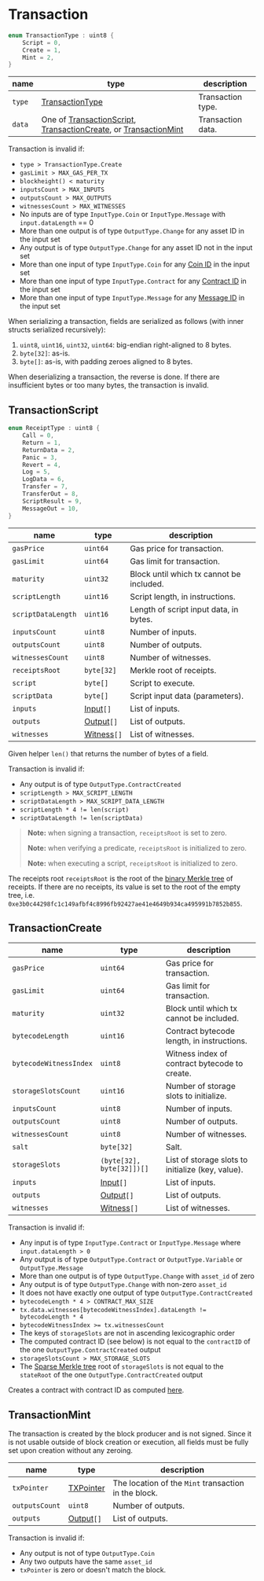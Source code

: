 # Transaction

```c++
enum TransactionType : uint8 {
    Script = 0,
    Create = 1,
    Mint = 2,
}
```

| name   | type                                                                                                                            | description       |
|--------|---------------------------------------------------------------------------------------------------------------------------------|-------------------|
| `type` | [TransactionType](#transaction)                                                                                                 | Transaction type. |
| `data` | One of [TransactionScript](#transactionscript), [TransactionCreate](#transactioncreate), or [TransactionMint](#transactionmint) | Transaction data. |

Transaction is invalid if:

- `type > TransactionType.Create`
- `gasLimit > MAX_GAS_PER_TX`
- `blockheight() < maturity`
- `inputsCount > MAX_INPUTS`
- `outputsCount > MAX_OUTPUTS`
- `witnessesCount > MAX_WITNESSES`
- No inputs are of type `InputType.Coin` or `InputType.Message` with `input.dataLength` == 0
- More than one output is of type `OutputType.Change` for any asset ID in the input set
- Any output is of type `OutputType.Change` for any asset ID not in the input set
- More than one input of type `InputType.Coin` for any [Coin ID](../id/utxo.md#coin-id) in the input set
- More than one input of type `InputType.Contract` for any [Contract ID](../id/utxo.md#contract-id) in the input set
- More than one input of type `InputType.Message` for any [Message ID](../id/utxo.md#message-id) in the input set

When serializing a transaction, fields are serialized as follows (with inner structs serialized recursively):

1. `uint8`, `uint16`, `uint32`, `uint64`: big-endian right-aligned to 8 bytes.
1. `byte[32]`: as-is.
1. `byte[]`: as-is, with padding zeroes aligned to 8 bytes.

When deserializing a transaction, the reverse is done. If there are insufficient bytes or too many bytes, the transaction is invalid.

## TransactionScript

```c++
enum ReceiptType : uint8 {
    Call = 0,
    Return = 1,
    ReturnData = 2,
    Panic = 3,
    Revert = 4,
    Log = 5,
    LogData = 6,
    Transfer = 7,
    TransferOut = 8,
    ScriptResult = 9,
    MessageOut = 10,
}
```

| name               | type                        | description                              |
|--------------------|-----------------------------|------------------------------------------|
| `gasPrice`         | `uint64`                    | Gas price for transaction.               |
| `gasLimit`         | `uint64`                    | Gas limit for transaction.               |
| `maturity`         | `uint32`                    | Block until which tx cannot be included. |
| `scriptLength`     | `uint16`                    | Script length, in instructions.          |
| `scriptDataLength` | `uint16`                    | Length of script input data, in bytes.   |
| `inputsCount`      | `uint8`                     | Number of inputs.                        |
| `outputsCount`     | `uint8`                     | Number of outputs.                       |
| `witnessesCount`   | `uint8`                     | Number of witnesses.                     |
| `receiptsRoot`     | `byte[32]`                  | Merkle root of receipts.                 |
| `script`           | `byte[]`                    | Script to execute.                       |
| `scriptData`       | `byte[]`                    | Script input data (parameters).          |
| `inputs`           | [Input](./input.md)`[]`     | List of inputs.                          |
| `outputs`          | [Output](./output.md)`[]`   | List of outputs.                         |
| `witnesses`        | [Witness](./witness.md)`[]` | List of witnesses.                       |

Given helper `len()` that returns the number of bytes of a field.

Transaction is invalid if:

- Any output is of type `OutputType.ContractCreated`
- `scriptLength > MAX_SCRIPT_LENGTH`
- `scriptDataLength > MAX_SCRIPT_DATA_LENGTH`
- `scriptLength * 4 != len(script)`
- `scriptDataLength != len(scriptData)`

> **Note:** when signing a transaction, `receiptsRoot` is set to zero.
>
> **Note:** when verifying a predicate, `receiptsRoot` is initialized to zero.
>
> **Note:** when executing a script, `receiptsRoot` is initialized to zero.

The receipts root `receiptsRoot` is the root of the [binary Merkle tree](../cryptographic_primitives.md#binary-merkle-tree) of receipts. If there are no receipts, its value is set to the root of the empty tree, i.e. `0xe3b0c44298fc1c149afbf4c8996fb92427ae41e4649b934ca495991b7852b855`.

## TransactionCreate

| name                   | type                        | description                                       |
|------------------------|-----------------------------|---------------------------------------------------|
| `gasPrice`             | `uint64`                    | Gas price for transaction.                        |
| `gasLimit`             | `uint64`                    | Gas limit for transaction.                        |
| `maturity`             | `uint32`                    | Block until which tx cannot be included.          |
| `bytecodeLength`       | `uint16`                    | Contract bytecode length, in instructions.        |
| `bytecodeWitnessIndex` | `uint8`                     | Witness index of contract bytecode to create.     |
| `storageSlotsCount`    | `uint16`                    | Number of storage slots to initialize.            |
| `inputsCount`          | `uint8`                     | Number of inputs.                                 |
| `outputsCount`         | `uint8`                     | Number of outputs.                                |
| `witnessesCount`       | `uint8`                     | Number of witnesses.                              |
| `salt`                 | `byte[32]`                  | Salt.                                             |
| `storageSlots`         | `(byte[32], byte[32]])[]`   | List of storage slots to initialize (key, value). |
| `inputs`               | [Input](./input.md)`[]`     | List of inputs.                                   |
| `outputs`              | [Output](./output.md)`[]`   | List of outputs.                                  |
| `witnesses`            | [Witness](./witness.md)`[]` | List of witnesses.                                |

Transaction is invalid if:

- Any input is of type `InputType.Contract` or `InputType.Message` where `input.dataLength > 0`
- Any output is of type `OutputType.Contract` or `OutputType.Variable` or `OutputType.Message`
- More than one output is of type `OutputType.Change` with `asset_id` of zero
- Any output is of type `OutputType.Change` with non-zero `asset_id`
- It does not have exactly one output of type `OutputType.ContractCreated`
- `bytecodeLength * 4 > CONTRACT_MAX_SIZE`
- `tx.data.witnesses[bytecodeWitnessIndex].dataLength != bytecodeLength * 4`
- `bytecodeWitnessIndex >= tx.witnessesCount`
- The keys of `storageSlots` are not in ascending lexicographic order
- The computed contract ID (see below) is not equal to the `contractID` of the one `OutputType.ContractCreated` output
- `storageSlotsCount > MAX_STORAGE_SLOTS`
- The [Sparse Merkle tree](../cryptographic_primitives.md#sparse-merkle-tree) root of `storageSlots` is not equal to the `stateRoot` of the one `OutputType.ContractCreated` output

Creates a contract with contract ID as computed [here](../id/contract.md).

## TransactionMint

The transaction is created by the block producer and is not signed. Since it is not usable outside of block creation or execution, all fields must be fully set upon creation without any zeroing.

| name           | type                         | description                                          |
|----------------|------------------------------|------------------------------------------------------|
| `txPointer`    | [TXPointer](./tx_pointer.md) | The location of the `Mint` transaction in the block. |
| `outputsCount` | `uint8`                      | Number of outputs.                                   |
| `outputs`      | [Output](./output.md)`[]`    | List of outputs.                                     |

Transaction is invalid if:

- Any output is not of type `OutputType.Coin`
- Any two outputs have the same `asset_id`
- `txPointer` is zero or doesn't match the block.
